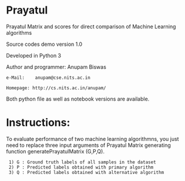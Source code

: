 # Prayatul
Prayatul Matrix and scores for direct comparison of Machine Learning algorithms

Source codes demo version 1.0

Developed in Python 3

Author and programmer: Anupam Biswas
    
    e-Mail:    anupam@cse.nits.ac.in                                             
    
    Homepage: http://cs.nits.ac.in/anupam/  
    
    
Both python file as well as notebook versions are available.

# Instructions:

To evaluate performance of two machine learning algorithmns, you just need to replace three input arguments of Prayatul Matrix generating function generatePrayatulMatrix (G,P,Q).
    
     1) G : Ground truth labels of all samples in the dataset 
     2) P : Predicted labels obtained with primary algorithm 
     3) Q : Predicted labels obtained with alternative algorithm
 
